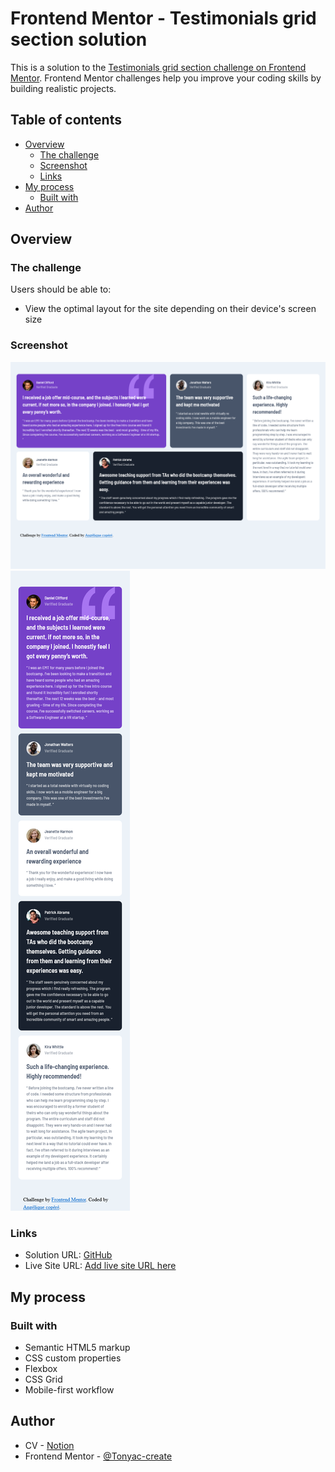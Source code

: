 # Frontend Mentor - Testimonials grid section solution

This is a solution to the [Testimonials grid section challenge on Frontend Mentor](https://www.frontendmentor.io/challenges/testimonials-grid-section-Nnw6J7Un7). Frontend Mentor challenges help you improve your coding skills by building realistic projects.

## Table of contents

- [Overview](#overview)
  - [The challenge](#the-challenge)
  - [Screenshot](#screenshot)
  - [Links](#links)
- [My process](#my-process)
  - [Built with](#built-with)
- [Author](#author)

## Overview

### The challenge

Users should be able to:

- View the optimal layout for the site depending on their device's screen size

### Screenshot

![](./images/Screenshot_Desktop_Testimonials_Grid_Section.png)  
![](./images/Screenshot_Mobile_Testimonials_Grid_Section.png)

### Links

- Solution URL: [GitHub](https://github.com/Tonyac-create/testimonials-grid-section-main)
- Live Site URL: [Add live site URL here](https://tonyac-create.github.io/testimonials-grid-section-main/)

## My process

### Built with

- Semantic HTML5 markup
- CSS custom properties
- Flexbox
- CSS Grid
- Mobile-first workflow

## Author

- CV - [Notion](https://www.notion.so/Ang-lique-Cop-r-D-veloppeur-web-front-11f53c9673b743b091f5858210033e8a)
- Frontend Mentor - [@Tonyac-create](https://www.frontendmentor.io/profile/Tonyac-create)
